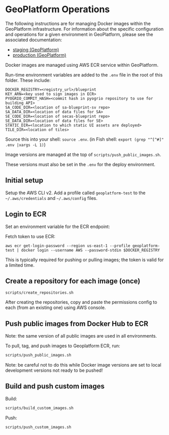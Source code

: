 # GeoPlatform Operations

The following instructions are for managing Docker images within the GeoPlatform
infrastructure. For information about the specific configuration and operations
for a given environment in GeoPlatform, please see the associated documentation:

-   [staging (GeoPlatform)](deploy/staging/README.md)
-   [production (GeoPlatform)](deploy/production/README.md)

Docker images are managed using AWS ECR service within GeoPlatform.

Run-time environment variables are added to the `.env` file in the root of this folder.
These include:

```
DOCKER_REGISTRY=<registry_url>/blueprint
KEY_ARN=<key used to sign images in ECR>
PYOGRIO_COMMIT_HASH=<commit hash in pyogrio repository to use for building API>
SA_CODE_DIR=<location of sa-blueprint-sv repo>
SA_DATA_DIR=<location of data files for SA>
SE_CODE_DIR=<location of secas-blueprint repo>
SE_DATA_DIR=<location of data files for SE>
STATIC_DIR=<location to which static UI assets are deployed>
TILE_DIR=<location of tiles>
```

Source this into your shell: `source .env`.
(in Fish shell: `export (grep "^[^#]" .env |xargs -L 1)`)

Image versions are managed at the top of `scripts/push_public_images.sh`.

These versions must also be set in the `.env` for the deploy
environment.

## Initial setup

Setup the AWS CLI v2. Add a profile called `geoplatform-test` to the
`~/.aws/credentials` and `~/.aws/config` files.

## Login to ECR

Set an environment variable for the ECR endpoint:

Fetch token to use ECR:

```
aws ecr get-login-password --region us-east-1 --profile geoplatform-test | docker login --username AWS --password-stdin $DOCKER_REGISTRY
```

This is typically required for pushing or pulling images; the token is valid for a limited time.

## Create a repository for each image (once)

```
scripts/create_repositories.sh
```

After creating the repositories, copy and paste the permissions config to each
(from an existing one) using AWS console.

## Push public images from Docker Hub to ECR

Note: the same version of all public images are used in all environments.

To pull, tag, and push images to Geoplatform ECR, run:

```bash
scripts/push_public_images.sh
```

Note: be careful not to do this while Docker image versions are set to local
development versions not ready to be pushed!

## Build and push custom images

Build:

```bash
scripts/build_custom_images.sh
```

Push:

```bash
scripts/push_custom_images.sh
```
